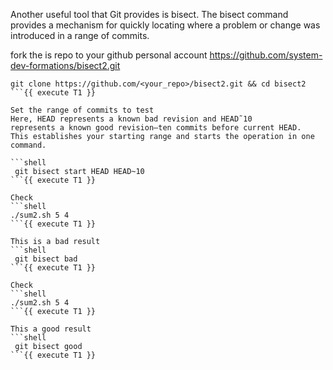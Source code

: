 Another useful tool that Git provides is bisect. The bisect command
provides a mechanism for quickly locating where a problem or change
was introduced in a range of commits.

fork the is repo to your github personal account
https://github.com/system-dev-formations/bisect2.git

```shell
git clone https://github.com/<your_repo>/bisect2.git && cd bisect2
```{{ execute T1 }}

Set the range of commits to test
Here, HEAD represents a known bad revision and HEAD˜10
represents a known good revision—ten commits before current HEAD.
This establishes your starting range and starts the operation in one
command.

```shell
 git bisect start HEAD HEAD~10
```{{ execute T1 }}

Check 
```shell
./sum2.sh 5 4 
```{{ execute T1 }}

This is a bad result
```shell
 git bisect bad 
```{{ execute T1 }}

Check 
```shell
./sum2.sh 5 4 
```{{ execute T1 }}

This a good result 
```shell
 git bisect good
```{{ execute T1 }}